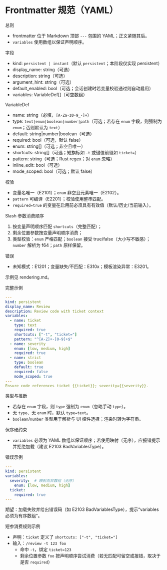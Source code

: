 # Frontmatter 规范（YAML）

总则
- frontmatter 位于 Markdown 顶部 `---` 包围的 YAML；正文紧随其后。
- `variables` 使用数组以保证声明顺序。

字段
- kind: `persistent | instant`（默认 `persistent`；本阶段仅实现 persistent）
- display_name: string（可选）
- description: string（可选）
- argument_hint: string（可选）
- default_enabled: bool（可选；会话创建时若变量校验通过则自动启用）
- variables: VariableDef[]（可空数组）

VariableDef
- name: string（必填，`[A-Za-z0-9_-]+`）
- type: `text|enum|boolean|number|path`（可选；若存在 `enum` 字段，则强制为 `enum`；否则默认为 `text`）
- default: string|number|boolean（可选）
- required: bool（可选，默认 false）
- enum: string[]（可选；非空且唯一）
- shortcuts: string[]（可选；短旗标如 `-t` 或键值前缀如 `ticket=`）
- pattern: string（可选；Rust regex；对 `enum` 忽略）
- inline_edit: bool（可选）
- mode_scoped: bool（可选；默认 false）

校验
- 变量名唯一（E2101）；`enum` 非空且元素唯一（E2102）。
- `pattern` 可编译（E2201）；校验使用整串匹配。
- `required=true` 的变量在启用前必须具有有效值（默认/历史/当前输入）。

Slash 参数消费顺序
1) 按变量声明顺序匹配 `shortcuts`（完整匹配）；
2) 剩余位置参数按变量声明顺序消费；
3) 类型校验：`enum` 严格匹配；`boolean` 接受 true/false（大小写不敏感）；`number` 解析为 f64；`path` 原样保留。

错误
- 未知模式：E1201；变量缺失/不匹配：E310x；模板渲染异常：E3201。

示例见 rendering.md。

完整示例
```yaml
---
kind: persistent
display_name: Review
description: Review code with ticket context
variables:
  - name: ticket
    type: text
    required: true
    shortcuts: ["-t", "ticket="]
    pattern: "^[A-Z]+-[0-9]+$"
  - name: severity
    enum: [low, medium, high]
    required: true
  - name: strict
    type: boolean
    default: true
    required: false
    mode_scoped: true
---
Ensure code references ticket {{ticket}}; severity={{severity}}.
```

类型与推断
- 若存在 `enum` 字段，则 `type` 强制为 `enum`（忽略手动 `type`）。
- 无 `type`、无 `enum` 时，默认 `type=text`。
- `boolean`/`number` 类型用于解析与 UI 控件选择；渲染时转为字符串。

保序硬约束
- `variables` 必须为 YAML 数组以保证顺序；若使用映射（无序），应报错提示并拒绝加载（建议 E2103 BadVariablesType）。

错误示例
```yaml
---
kind: persistent
variables:
  severity:  # 映射而非数组（无序）
    enum: [low, medium, high]
  ticket:
    required: true
---
```
期望：加载失败并给出错误码（如 E2103 BadVariablesType），提示“variables 必须为有序数组”。

短参消费规则示例
- 声明：`ticket` 定义了 `shortcuts: ["-t", "ticket="]`
- 输入：`/review -t 123 foo`
  - 命中 `-t`，绑定 `ticket=123`
  - 剩余位置参数 `foo` 按声明顺序尝试消费（若无匹配可留空或报错，取决于是否 `required`）
